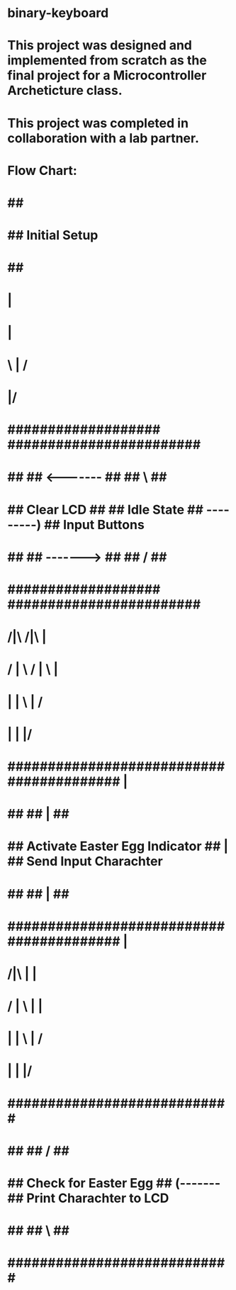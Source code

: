 # binary-keyboard
# This project was designed and implemented from scratch as the final project for a Microcontroller Archeticture class.
# This project was completed in collaboration with a lab partner.








# Flow Chart:
#  
#                              #######################
#                              ##                   ##
#                              ##   Initial Setup   ##
#                              ##                   ##
#                              #######################
#                                         |
#                                         |
#                                       \ | /
#                                        \|/
# ###################          ########################            #######################
# ##               ## <------- ##                    ##         \  ##                   ##
# ##   Clear LCD   ##          ##     Idle State     ## ---------) ##   Input Buttons   ##
# ##               ## -------> ##                    ##         /  ##                   ##
# ###################          ########################            #######################
#                                   /|\        /|\                       |
#                                  / | \      / | \                      |
#                                    |          |                      \ | /
#                                    |          |                       \|/
# #########################################     |                  ###############################
# ##                                     ##     |                  ##                           ##
# ##    Activate Easter Egg Indicator    ##     |                  ##   Send Input Charachter   ##
# ##                                     ##     |                  ##                           ##
# #########################################     |                  ###############################
#                                   /|\         |                        |
#                                  / | \        |                        |
#                                    |          |                      \ | /
#                                    |          |                       \|/
#                            ############################          #################################
#                            ##                        ##  /       ##                             ##         
#                            ##  Check for Easter Egg  ## (------- ##   Print Charachter to LCD   ##
#                            ##                        ##  \       ##                             ##
#                            ############################          #################################
                           
                           
